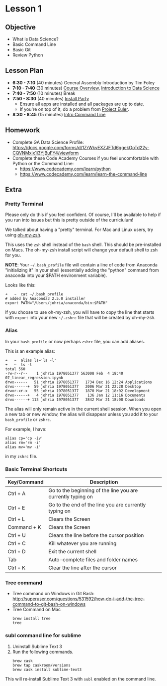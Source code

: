 # Lesson 1

## Objective

- What is Data Science?
- Basic Command Line
- Basic Git
- Review Python

## Lesson Plan

- **6:30 - 7:10** (40 minutes) General Assembly Introduction by Tim Foley
- **7:10 - 7:40** (30 minutes) [Course Overview][1], [Introduction to Data Science][2]
- **7:40 - 7:50** (10 minutes) Break
- **7:50 - 8:30** (40 minutes) [Install Party][3]
	- Ensure all apps are installed and all packages are up to date.
	- If you're on top of it, do a problem from [Project Euler](https://projecteuler.net/problem=1).
- **8:30 - 8:45** (15 minutes) [Intro Command Line][4]

## Homework

- Complete GA Data Science Profile: https://docs.google.com/forms/d/1ZrWkvEXZJFTd6ggekOoTd22y-CQVNMxix1i3YjBuFY4/viewform
- Complete these Code Academy Courses if you feel uncomfortable with Python or the Command Line:
	- https://www.codecademy.com/learn/python
	- https://www.codecademy.com/learn/learn-the-command-line

[1]: ../notebooks/course-overview.ipynb
[2]: ../notebooks/intro-data-science.ipynb
[3]: ../notebooks/install-party.ipynb
[4]: ../notebooks/intro-command-line.ipynb

## Extra

### Pretty Terminal

Please only do this if you feel confident. Of course, I'll be available to help if you run into issues but this is pretty outside of the curriciulum!

We talked about having a "pretty" terminal. For Mac and Linux users, try using [oh-my-zsh](http://ohmyz.sh/).

This uses the `zsh` shell instead of the `bash` shell. This should be pre-installed on Macs. The oh-my-zsh install script will change your default shell to zsh for you.

**NOTE**: Your `~/.bash_profile` file will contain a line of code from Anaconda "initializing it" in your shell (essentially adding the "python" command from anaconda into your $PATH environment variable).

Looks like this:

```
➜   ~  cat ~/.bash_profile
# added by Anaconda3 2.5.0 installer
export PATH="/Users/johria/anaconda/bin:$PATH"
```

If you choose to use oh-my-zsh, you will have to copy the line that starts with `export` into your new `~/.zshrc` file that will be created by oh-my-zsh.

### Alias

In your `bash_profile` or now perhaps `zshrc` file, you can add aliases.

This is an example alias:

```
➜   ~  alias ls='ls -l'
➜   ~  ls -l
total 560
-rw-r--r--    1 johria 1978051377 563008 Feb  4 18:40 07_linear_regression.ipynb
drwx------   51 johria 1978051377   1734 Dec 16 12:24 Applications
drwx------+  59 johria 1978051377   2006 Mar 21 22:28 Desktop
drwxr-xr-x   55 johria 1978051377   1870 Mar 21 18:02 Development
drwx------+   4 johria 1978051377    136 Jan 12 11:16 Documents
drwx------+ 113 johria 1978051377   3842 Mar 21 18:08 Downloads
```

The alias will only remain active in the current shell session. When you open a new tab or new window, the alias will disappear unless you add it to your `bash_profile` or `zshrc`.

For example, I have:

```
alias cp='cp -iv'
alias rm='rm -i'
alias mv='mv -i'
```

in my `zshrc` file.

### Basic Terminal Shortcuts

|Key/Command|Description                                                 |
|-----------|------------------------------------------------------------|
|Ctrl + A   | Go to the beginning of the line you are currently typing on|
|Ctrl + E   | Go to the end of the line you are currently typing on      |
|Ctrl + L   | Clears the Screen                                          |
|Command + K| Clears the Screen                                          |
|Ctrl + U   | Clears the line before the cursor position                 |
|Ctrl + C   | Kill whatever you are running                              |
|Ctrl + D   | Exit the current shell                                     |
|Tab        | Auto-complete files and folder names                       |
|Ctrl + K   | Clear the line after the cursor                            |

### Tree command

- Tree command on Windows in Git Bash: http://superuser.com/questions/531592/how-do-i-add-the-tree-command-to-git-bash-on-windows
- Tree Command on Mac
  ```
  brew install tree
  tree
  ```

### subl command line for sublime

1. Uninstall Sublime Text 3
2. Run the following commands.
   ```
   brew cask
   brew tap caskroom/versions
   brew cask install sublime-text3
   ```

This will re-install Sublime Text 3 with `subl` enabled on the command line.
